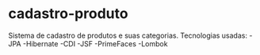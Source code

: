 # cadastro-produto

Sistema de cadastro de produtos e suas categorias.
 Tecnologias usadas:
-JPA
-Hibernate
-CDI
-JSF
-PrimeFaces
-Lombok

